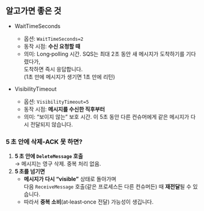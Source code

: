 ## 알고가면 좋은 것

- WaitTimeSeconds

  - 옵션: `WaitTimeSeconds=2`
  - 동작 시점: **수신 요청할 때**
  - 의미: Long‑polling 시간. SQS는 최대 2초 동안 새 메시지가 도착하기를 기다렸다가,  
    도착하면 즉시 응답합니다.  
    (1초 만에 메시지가 생기면 1초 만에 리턴)

- VisibilityTimeout

  - 옵션: `VisibilityTimeout=5`
  - 동작 시점: **메시지를 수신한 직후부터**
  - 의미: “보이지 않는” 보호 시간. 이 5초 동안 다른 컨슈머에게 같은 메시지가 다시 전달되지 않습니다.

### 5 초 안에 삭제‑ACK 못 하면?

1.  **5 초 안에 `DeleteMessage` 호출**  
    → 메시지는 영구 삭제. 중복 처리 없음.
2.  **5 초를 넘기면**
    - **메시지가 다시 “visible”** 상태로 돌아가며  
      다음 `ReceiveMessage` 호출(같은 프로세스든 다른 컨슈머든) 때 **재전달**될 수 있습니다.
    - 따라서 **중복 소비**(at‑least‑once 전달) 가능성이 생깁니다.
